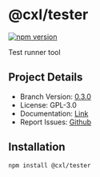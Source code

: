 # @cxl/tester 
	
[![npm version](https://badge.fury.io/js/%40cxl%2Ftester.svg)](https://badge.fury.io/js/%40cxl%2Ftester)

Test runner tool

## Project Details

-   Branch Version: [0.3.0](https://npmjs.com/package/@cxl/tester/v/0.3.0)
-   License: GPL-3.0
-   Documentation: [Link](https://cxlio.github.io/cxl/tester)
-   Report Issues: [Github](https://github.com/cxlio/cxl/issues)

## Installation

	npm install @cxl/tester

